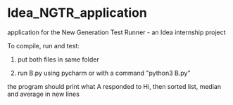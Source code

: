 # Idea_NGTR_application
application for the New Generation Test Runner - an Idea internship project

To compile, run and test:

1. put both files in same folder

2. run B.py using pycharm or with a command "python3 B.py"


the program should print what A responded to Hi, then sorted list, median and average in new lines
